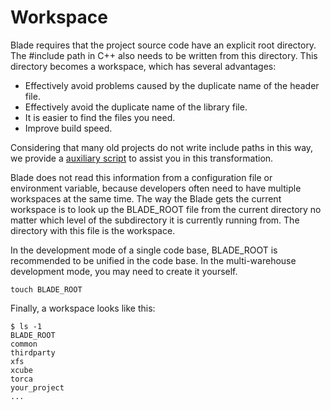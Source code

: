 # Workspace #

Blade requires that the project source code have an explicit root directory. The #include path in C++ also needs to be written from this directory. This directory becomes a workspace, which has several advantages:

* Effectively avoid problems caused by the duplicate name of the header file.
* Effectively avoid the duplicate name of the library file.
* It is easier to find the files you need.
* Improve build speed.

Considering that many old projects do not write include paths in this way, we provide a [auxiliary script](../../tool/fix-include-path.sh) to assist you in this transformation.

Blade does not read this information from a configuration file or environment variable, because developers often need to have multiple workspaces at the same time.
The way the Blade gets the current workspace is to look up the BLADE_ROOT file from the current directory no matter which level of the subdirectory it is currently running from. The directory with this file is the workspace.

In the development mode of a single code base, BLADE_ROOT is recommended to be unified in the code base. In the multi-warehouse development mode, you may need to create it yourself.

```console
touch BLADE_ROOT
```

Finally, a workspace looks like this:

```console
$ ls -1
BLADE_ROOT
common
thirdparty
xfs
xcube
torca
your_project
...
```
